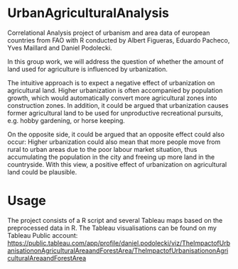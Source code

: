 # UrbanAgriculturalAnalysis
Correlational Analysis project of urbanism and area data of european countries from FAO with R conducted by Albert Figueras, Eduardo Pacheco, Yves Maillard and Daniel Podolecki.

In this group work, we will address the question of whether the amount of land used for agriculture is influenced by urbanization. 

The intuitive approach is to expect a negative effect of urbanization on agricultural land. Higher urbanization is often accompanied by population growth, which would automatically convert more agricultural zones into construction zones. In addition, it could be argued that urbanization causes former agricultural land to be used for unproductive recreational pursuits, e.g. hobby gardening, or horse keeping.

On the opposite side, it could be argued that an opposite effect could also occur: Higher urbanization could also mean that more people move from rural to urban areas due to the poor labour market situation, thus accumulating the population in the city and freeing up more land in the countryside. With this view, a positive effect of urbanization on agricultural land could be plausible.

# Usage
The project consists of a R script and several Tableau maps based on the preprocessed data in R. The Tableau visualisations can be found on my Tableau Public account: 
https://public.tableau.com/app/profile/daniel.podolecki/viz/TheImpactofUrbanisationonAgriculturalAreaandForestArea/TheImpactofUrbanisationonAgriculturalAreaandForestArea
